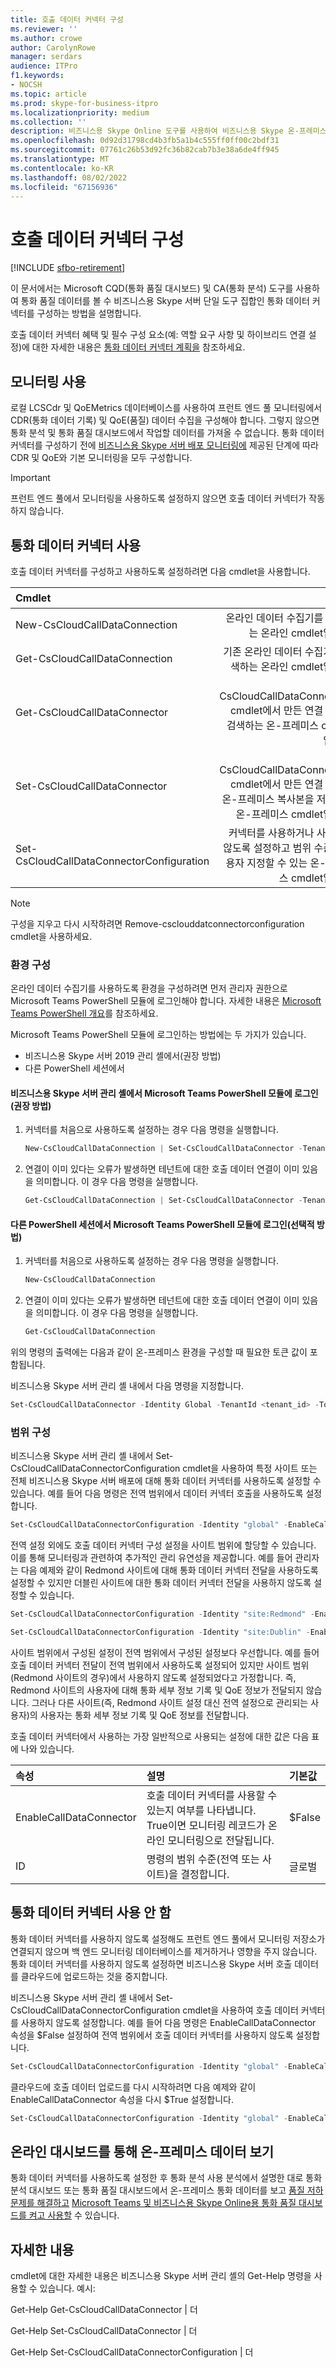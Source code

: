 ```yaml
---
title: 호출 데이터 커넥터 구성
ms.reviewer: ''
ms.author: crowe
author: CarolynRowe
manager: serdars
audience: ITPro
f1.keywords:
- NOCSH
ms.topic: article
ms.prod: skype-for-business-itpro
ms.localizationpriority: medium
ms.collection: ''
description: 비즈니스용 Skype Online 도구를 사용하여 비즈니스용 Skype 온-프레미스의 원격 분석을 볼 수 있도록 하는 통화 데이터 커넥터를 구성하기 위한 지침입니다.
ms.openlocfilehash: 0d92d31798cd4b3fb5a1b4c555ff0ff00c2bdf31
ms.sourcegitcommit: 07761c26b53d92fc36b82cab7b3e38a6de4ff945
ms.translationtype: MT
ms.contentlocale: ko-KR
ms.lasthandoff: 08/02/2022
ms.locfileid: "67156936"
---
```

# <a name="configure-call-data-connector"></a>호출 데이터 커넥터 구성

[!INCLUDE [sfbo-retirement](../../Hub/includes/sfbo-retirement.md)]


이 문서에서는 Microsoft CQD(통화 품질 대시보드) 및 CA(통화 분석) 도구를 사용하여 통화 품질 데이터를 볼 수 비즈니스용 Skype 서버 단일 도구 집합인 통화 데이터 커넥터를 구성하는 방법을 설명합니다.

호출 데이터 커넥터 혜택 및 필수 구성 요소(예: 역할 요구 사항 및 하이브리드 연결 설정)에 대한 자세한 내용은 [통화 데이터 커넥터 계획을](plan-call-data-connector.md) 참조하세요.

## <a name="enable-monitoring"></a>모니터링 사용
 
로컬 LCSCdr 및 QoEMetrics 데이터베이스를 사용하여 프런트 엔드 풀 모니터링에서 CDR(통화 데이터 기록) 및 QoE(품질) 데이터 수집을 구성해야 합니다. 그렇지 않으면 통화 분석 및 통화 품질 대시보드에서 작업할 데이터를 가져올 수 없습니다. 통화 데이터 커넥터를 구성하기 전에 [비즈니스용 Skype 서버 배포 모니터링에](../../SfbServer/deploy/deploy-monitoring/deploy-monitoring.md) 제공된 단계에 따라 CDR 및 QoE와 기본 모니터링을 모두 구성합니다.

> [!IMPORTANT]
> 프런트 엔드 풀에서 모니터링을 사용하도록 설정하지 않으면 호출 데이터 커넥터가 작동하지 않습니다.

## <a name="enable-call-data-connector"></a>통화 데이터 커넥터 사용

호출 데이터 커넥터를 구성하고 사용하도록 설정하려면 다음 cmdlet을 사용합니다.

| Cmdlet| 설명|
| :-----------------|---------------:|
| New-CsCloudCallDataConnection | 온라인 데이터 수집기를 설정하는 온라인 cmdlet입니다.|
| Get-CsCloudCallDataConnection | 기존 온라인 데이터 수집기를 검색하는 온라인 cmdlet입니다.|  
| Get-CsCloudCallDataConnector | New-CsCloudCallDataConnection cmdlet에서 만든 연결 정보를 검색하는 온-프레미스 cmdlet입니다. |
| Set-CsCloudCallDataConnector | New-CsCloudCallDataConnection cmdlet에서 만든 연결 정보의 온-프레미스 복사본을 저장하는 온-프레미스 cmdlet입니다. |  
| Set-CsCloudCallDataConnectorConfiguration | 커넥터를 사용하거나 사용하지 않도록 설정하고 범위 수준을 사용자 지정할 수 있는 온-프레미스 cmdlet입니다.|

> [!NOTE]
> 구성을 지우고 다시 시작하려면 Remove-csclouddatconnectorconfiguration cmdlet을 사용하세요.

### <a name="configure-your-environment"></a>환경 구성 

온라인 데이터 수집기를 사용하도록 환경을 구성하려면 먼저 관리자 권한으로 Microsoft Teams PowerShell 모듈에 로그인해야 합니다. 자세한 내용은 [Microsoft Teams PowerShell 개요](/microsoftteams/teams-powershell-overview)를 참조하세요.

Microsoft Teams PowerShell 모듈에 로그인하는 방법에는 두 가지가 있습니다.

- 비즈니스용 Skype 서버 2019 관리 셸에서(권장 방법)
- 다른 PowerShell 세션에서

#### <a name="log-in-to-microsoft-teams-powershell-module-from-the-skype-for-business-server-management-shell-recommended-method"></a>비즈니스용 Skype 서버 관리 셸에서 Microsoft Teams PowerShell 모듈에 로그인(권장 방법)

1. 커넥터를 처음으로 사용하도록 설정하는 경우 다음 명령을 실행합니다.

   ```PowerShell
   New-CsCloudCallDataConnection | Set-CsCloudCallDataConnector -TenantId <tenant_id>
   ```

2. 연결이 이미 있다는 오류가 발생하면 테넌트에 대한 호출 데이터 연결이 이미 있음을 의미합니다. 이 경우 다음 명령을 실행합니다. 

   ```PowerShell
   Get-CsCloudCallDataConnection | Set-CsCloudCallDataConnector -TenantId <tenant_id>
   ```


#### <a name="log-in-to-microsoft-teams-powershell-module-from-another-powershell-session-optional-method"></a>다른 PowerShell 세션에서 Microsoft Teams PowerShell 모듈에 로그인(선택적 방법)

1.  커넥터를 처음으로 사용하도록 설정하는 경우 다음 명령을 실행합니다. 

    ```PowerShell 
    New-CsCloudCallDataConnection 
    ```

2.  연결이 이미 있다는 오류가 발생하면 테넌트에 대한 호출 데이터 연결이 이미 있음을 의미합니다. 이 경우 다음 명령을 실행합니다. 

    ```PowerShell
    Get-CsCloudCallDataConnection  
    ```

위의 명령의 출력에는 다음과 같이 온-프레미스 환경을 구성할 때 필요한 토큰 값이 포함됩니다.

비즈니스용 Skype 서버 관리 셸 내에서 다음 명령을 지정합니다.

```PowerShell
Set-CsCloudCallDataConnector -Identity Global -TenantId <tenant_id> -Token <token-copied-from-online>
```

### <a name="configure-the-scope"></a>범위 구성

비즈니스용 Skype 서버 관리 셸 내에서 Set-CsCloudCallDataConnectorConfiguration cmdlet을 사용하여 특정 사이트 또는 전체 비즈니스용 Skype 서버 배포에 대해 통화 데이터 커넥터를 사용하도록 설정할 수 있습니다. 예를 들어 다음 명령은 전역 범위에서 데이터 커넥터 호출을 사용하도록 설정합니다.

```PowerShell
Set-CsCloudCallDataConnectorConfiguration -Identity "global" -EnableCallDataConnector $True
```

전역 설정 외에도 호출 데이터 커넥터 구성 설정을 사이트 범위에 할당할 수 있습니다. 이를 통해 모니터링과 관련하여 추가적인 관리 유연성을 제공합니다. 예를 들어 관리자는 다음 예제와 같이 Redmond 사이트에 대해 통화 데이터 커넥터 전달을 사용하도록 설정할 수 있지만 더블린 사이트에 대한 통화 데이터 커넥터 전달을 사용하지 않도록 설정할 수 있습니다.

```PowerShell
Set-CsCloudCallDataConnectorConfiguration -Identity "site:Redmond" -EnableCallDataConnector $True
```

```PowerShell
Set-CsCloudCallDataConnectorConfiguration -Identity "site:Dublin" -EnableCallDataConnector $False
```

사이트 범위에서 구성된 설정이 전역 범위에서 구성된 설정보다 우선합니다. 예를 들어 호출 데이터 커넥터 전달이 전역 범위에서 사용하도록 설정되어 있지만 사이트 범위(Redmond 사이트의 경우)에서 사용하지 않도록 설정되었다고 가정합니다. 즉, Redmond 사이트의 사용자에 대해 통화 세부 정보 기록 및 QoE 정보가 전달되지 않습니다. 그러나 다른 사이트(즉, Redmond 사이트 설정 대신 전역 설정으로 관리되는 사용자)의 사용자는 통화 세부 정보 기록 및 QoE 정보를 전달합니다.

호출 데이터 커넥터에서 사용하는 가장 일반적으로 사용되는 설정에 대한 값은 다음 표에 나와 있습니다.  

|속성|설명|기본값|
|:-----|:-----|:-----|
|EnableCallDataConnector  <br/> |호출 데이터 커넥터를 사용할 수 있는지 여부를 나타냅니다. True이면 모니터링 레코드가 온라인 모니터링으로 전달됩니다.  <br/> |$False  <br/> |
| ID | 명령의 범위 수준(전역 또는 사이트)을 결정합니다.   | 글로벌  |

## <a name="disable-call-data-connector"></a>통화 데이터 커넥터 사용 안 함

통화 데이터 커넥터를 사용하지 않도록 설정해도 프런트 엔드 풀에서 모니터링 저장소가 연결되지 않으며 백 엔드 모니터링 데이터베이스를 제거하거나 영향을 주지 않습니다. 통화 데이터 커넥터를 사용하지 않도록 설정하면 비즈니스용 Skype 서버 호출 데이터를 클라우드에 업로드하는 것을 중지합니다. 

비즈니스용 Skype 서버 관리 셸 내에서 Set-CsCloudCallDataConnectorConfiguration cmdlet을 사용하여 호출 데이터 커넥터를 사용하지 않도록 설정합니다. 예를 들어 다음 명령은 EnableCallDataConnector 속성을 $False 설정하여 전역 범위에서 호출 데이터 커넥터를 사용하지 않도록 설정합니다.

```PowerShell
Set-CsCloudCallDataConnectorConfiguration -Identity "global" -EnableCallDataConnector $False
```

클라우드에 호출 데이터 업로드를 다시 시작하려면 다음 예제와 같이 EnableCallDataConnector 속성을 다시 $True 설정합니다.

```PowerShell
Set-CsCloudCallDataConnectorConfiguration -Identity "global" -EnableCallDataConnector $True
```

## <a name="view-on-premises-data-through-the-online-dashboard"></a>온라인 대시보드를 통해 온-프레미스 데이터 보기

 통화 데이터 커넥터를 사용하도록 설정한 후 통화 분석 사용 분석에서 설명한 대로 통화 분석 대시보드 또는 통화 품질 대시보드에서 온-프레미스 통화 데이터를 보고 [품질 저하 문제를 해결하고](/skypeforbusiness/using-call-quality-in-your-organization/use-call-analytics-to-troubleshoot-poor-call-quality) [Microsoft Teams 및 비즈니스용 Skype Online용 통화 품질 대시보드를 켜고 사용할](/MicrosoftTeams/turning-on-and-using-call-quality-dashboard) 수 있습니다.

## <a name="for-more-information"></a>자세한 내용

cmdlet에 대한 자세한 내용은 비즈니스용 Skype 서버 관리 셸의 Get-Help 명령을 사용할 수 있습니다. 예시:

Get-Help Get-CsCloudCallDataConnector | 더

Get-Help Set-CsCloudCallDataConnector | 더

Get-Help Set-CsCloudCallDataConnectorConfiguration | 더
